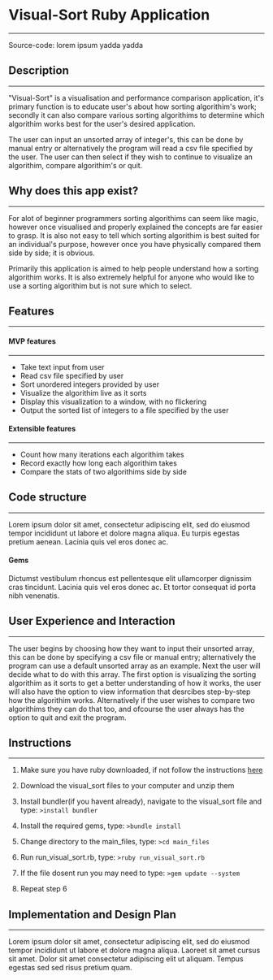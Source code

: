 # Visual-Sort Ruby Application
***
Source-code: lorem ipsum yadda yadda

## Description
***
"Visual-Sort" is a visualisation and performance comparison application, it's primary function is to educate user's about how sorting algorithim's work; secondly it can also compare various sorting algorithims to determine which algorithim works best for the user's desired application.

The user can input an unsorted array of integer's, this can be done by manual entry or alternatively the program will read a csv file specified by the user. The user can then select if they wish to continue to visualize an algorithim, compare algorithim's or quit.

## Why does this app exist?
***
For alot of beginner programmers sorting algorithims can seem like magic, however once visualised and properly explained the concepts are far easier to grasp. It is also not easy to tell which sorting algorithim is best suited for an individual's purpose, however once you have physically compared them side by side; it is obvious. 

Primarily this application is aimed to help people understand how a sorting algorithim works. It is also extremely helpful for anyone who would like to use a sorting algorithim but is not sure which to select.


## Features
***

#### MVP features
***
+ Take text input from user
+ Read csv file specified by user
+ Sort unordered integers provided by user
+ Visualize the algorithim live as it sorts
+ Display this visualization to a window, with no flickering 
+ Output the sorted list of integers to a file specified by the user

#### Extensible features
***
+ Count how many iterations each algorithim takes
+ Record exactly how long each algorithim takes
+ Compare the stats of two algorithims side by side


## Code structure
***
Lorem ipsum dolor sit amet, consectetur adipiscing elit, sed do eiusmod tempor incididunt ut labore et dolore magna aliqua. Eu turpis egestas pretium aenean. Lacinia quis vel eros donec ac. 

#### Gems

Dictumst vestibulum rhoncus est pellentesque elit ullamcorper dignissim cras tincidunt. Lacinia quis vel eros donec ac. Et tortor consequat id porta nibh venenatis.

## User Experience and Interaction
***
The user begins by choosing how they want to input their unsorted array, this can be done by specifying a csv file or manual entry; alternatively the program can use a default unsorted array as an example. Next the user will decide what to do with this array. The first option is visualizing the sorting algorithim as it sorts to get a better understanding of how it works, the user will also have the option to view information that desrcibes step-by-step how the algorithim works. Alternatively if the user wishes to compare two algorithims they can do that too, and ofcourse the user always has the option to quit and exit the program.

## Instructions
***
1. Make sure you have ruby downloaded, if not follow the instructions [here](https://www.ruby-lang.org/en/documentation/installation/)

2. Download the visual_sort files to your computer and unzip them

3. Install bundler(if you havent already), navigate to the visual_sort file and type: 
```>install bundler```

4. Install the required gems, type:
```>bundle install```

5. Change directory to the main_files, type:
```>cd main_files```

6. Run run_visual_sort.rb, type:
```>ruby run_visual_sort.rb```

7. If the file dosent run you may need to type:
```>gem update --system```

8. Repeat step 6

## Implementation and Design Plan
***
Lorem ipsum dolor sit amet, consectetur adipiscing elit, sed do eiusmod tempor incididunt ut labore et dolore magna aliqua. Laoreet sit amet cursus sit amet. Dolor sit amet consectetur adipiscing elit ut aliquam. Tempus egestas sed sed risus pretium quam.



